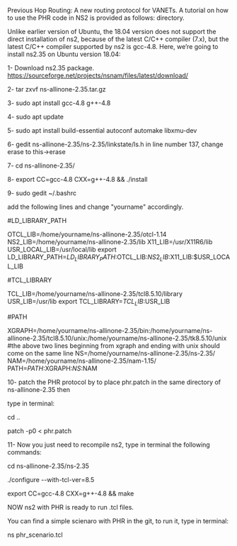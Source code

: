 Previous Hop Routing:
A new routing protocol for VANETs.
A tutorial on how to use the PHR code in NS2 is provided as follows: directory.

Unlike earlier version of Ubuntu, the 18.04 version does not support the direct installation of ns2, because of the latest C/C++ compiler (7.x), but the latest C/C++ compiler supported by ns2 is gcc-4.8.  Here, we’re going to install ns2.35 on Ubuntu version 18.04:

1- Download ns2.35 package.
https://sourceforge.net/projects/nsnam/files/latest/download/


2- tar zxvf ns-allinone-2.35.tar.gz

3- sudo apt install gcc-4.8 g++-4.8

4- sudo apt update

5- sudo apt install build-essential autoconf automake libxmu-dev

6- gedit  ns-allinone-2.35/ns-2.35/linkstate/ls.h
    in line number 137, change erase to this->erase 

7- cd   ns-allinone-2.35/

8- export CC=gcc-4.8 CXX=g++-4.8 && ./install

9- sudo gedit ~/.bashrc


add the following lines and change "yourname" accordingly. 

#LD_LIBRARY_PATH

OTCL_LIB=/home/yourname/ns-allinone-2.35/otcl-1.14
NS2_LIB=/home/yourname/ns-allinone-2.35/lib
X11_LIB=/usr/X11R6/lib
USR_LOCAL_LIB=/usr/local/lib
export LD_LIBRARY_PATH=$LD_LIBRARY_PATH:$OTCL_LIB:$NS2_LIB:$X11_LIB:$USR_LOCAL_LIB

#TCL_LIBRARY

TCL_LIB=/home/yourname/ns-allinone-2.35/tcl8.5.10/library
USR_LIB=/usr/lib
export TCL_LIBRARY=$TCL_LIB:$USR_LIB

#PATH

XGRAPH=/home/yourname/ns-allinone-2.35/bin:/home/yourname/ns-allinone-2.35/tcl8.5.10/unix:/home/yourname/ns-allinone-2.35/tk8.5.10/unix
#the above two lines beginning from xgraph and ending with unix should come on the same line
NS=/home/yourname/ns-allinone-2.35/ns-2.35/ 
NAM=/home/yourname/ns-allinone-2.35/nam-1.15/ 
PATH=$PATH:$XGRAPH:$NS:$NAM


10- patch the PHR protocol by to place  phr.patch in the same directory of ns-allinone-2.35
then 

type in terminal:

cd ..

patch -p0 < phr.patch


11- Now you just need to recompile ns2,
type in terminal the following commands:

cd  ns-allinone-2.35/ns-2.35 

./configure --with-tcl-ver=8.5

export CC=gcc-4.8 CXX=g++-4.8 && make

NOW ns2 with PHR is ready to run .tcl files.

You can find a simple scienaro with PHR in the git, to run it, type in terminal:


ns phr_scenario.tcl 
